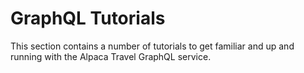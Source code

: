 [//]: # "Title: Further References"
[//]: # "Weight: 4"

# GraphQL Tutorials

This section contains a number of tutorials to get familiar and up and running
with the Alpaca Travel GraphQL service.
